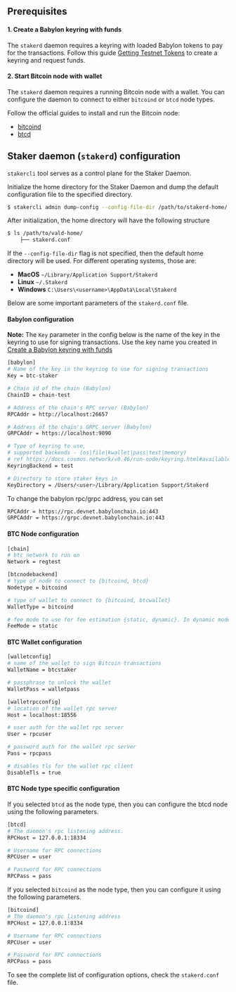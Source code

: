 ## Prerequisites

#### 1. Create a Babylon keyring with funds

The `stakerd` daemon requires a keyring with loaded Babylon tokens to pay for the
transactions. Follow this
guide [Getting Testnet Tokens](https://docs.babylonchain.io/docs/user-guides/btc-timestamping-testnet/getting-funds)
to create a keyring and request funds.

#### 2. Start Bitcoin node with wallet

The `stakerd` daemon requires a running Bitcoin node with a wallet. You can configure
the daemon to connect to either `bitcoind` or `btcd` node types.

Follow the official guides to install and run the Bitcoin node:

- [bitcoind](https://bitcoin.org/en/bitcoin-core)
- [btcd](https://github.com/btcsuite/btcd)

## Staker daemon (`stakerd`) configuration

`stakercli` tool serves as a control plane for the Staker Daemon.

Initialize the home directory for the Staker Daemon and dump the default
configuration file to the specified directory.

```bash
$ stakercli admin dump-config --config-file-dir /path/to/stakerd-home/
```

After initialization, the home directory will have the following structure

```bash
$ ls /path/to/vald-home/
    ├── stakerd.conf
```

If the `--config-file-dir` flag is not specified, then the default home directory
will be used. For different operating systems, those are:

- **MacOS** `~/Library/Application Support/Stakerd`
- **Linux** `~/.Stakerd`
- **Windows** `C:\Users\<username>\AppData\Local\Stakerd`

Below are some important parameters of the `stakerd.conf` file.

#### Babylon configuration

**Note:**
The `Key` parameter in the config below is the name of the key in the keyring to use
for signing transactions. Use the key name you created
in [Create a Babylon keyring with funds](#create-a-babylon-keyring-with-funds)

```bash
[babylon]
# Name of the key in the keyring to use for signing transactions
Key = btc-staker

# Chain id of the chain (Babylon)
ChainID = chain-test

# Address of the chain's RPC server (Babylon)
RPCAddr = http://localhost:26657

# Address of the chain's GRPC server (Babylon)
GRPCAddr = https://localhost:9090

# Type of keyring to use,
# supported backends - (os|file|kwallet|pass|test|memory)
# ref https://docs.cosmos.network/v0.46/run-node/keyring.html#available-backends-for-the-keyring
KeyringBackend = test

# Directory to store staker keys in
KeyDirectory = /Users/<user>/Library/Application Support/Stakerd
```

To change the babylon rpc/grpc address, you can set

```bash
RPCAddr = https://rpc.devnet.babylonchain.io:443
GRPCAddr = https://grpc.devnet.babylonchain.io:443
```

#### BTC Node configuration

```bash
[chain]
# btc network to run on
Network = regtest

[btcnodebackend]
# type of node to connect to {bitcoind, btcd}
Nodetype = bitcoind

# type of wallet to connect to {bitcoind, btcwallet}
WalletType = bitcoind

# fee mode to use for fee estimation {static, dynamic}. In dynamic mode fee will be estimated using backend node
FeeMode = static
```

#### BTC Wallet configuration

```bash
[walletconfig]
# name of the wallet to sign Bitcoin transactions
WalletName = btcstaker

# passphrase to unlock the wallet
WalletPass = walletpass

[walletrpcconfig]
# location of the wallet rpc server
Host = localhost:18556

# user auth for the wallet rpc server
User = rpcuser

# password auth for the wallet rpc server
Pass = rpcpass

# disables tls for the wallet rpc client
DisableTls = true
```

#### BTC Node type specific configuration

If you selected `btcd` as the node type, then you can configure the btcd node using
the following parameters.

```bash
[btcd]
# The daemon's rpc listening address. 
RPCHost = 127.0.0.1:18334

# Username for RPC connections
RPCUser = user

# Password for RPC connections
RPCPass = pass
```

If you selected `bitcoind` as the node type, then you can configure it using the
following parameters.

```bash
[bitcoind]
# The daemon's rpc listening address
RPCHost = 127.0.0.1:8334

# Username for RPC connections
RPCUser = user

# Password for RPC connections
RPCPass = pass
```

To see the complete list of configuration options, check the `stakerd.conf` file.
